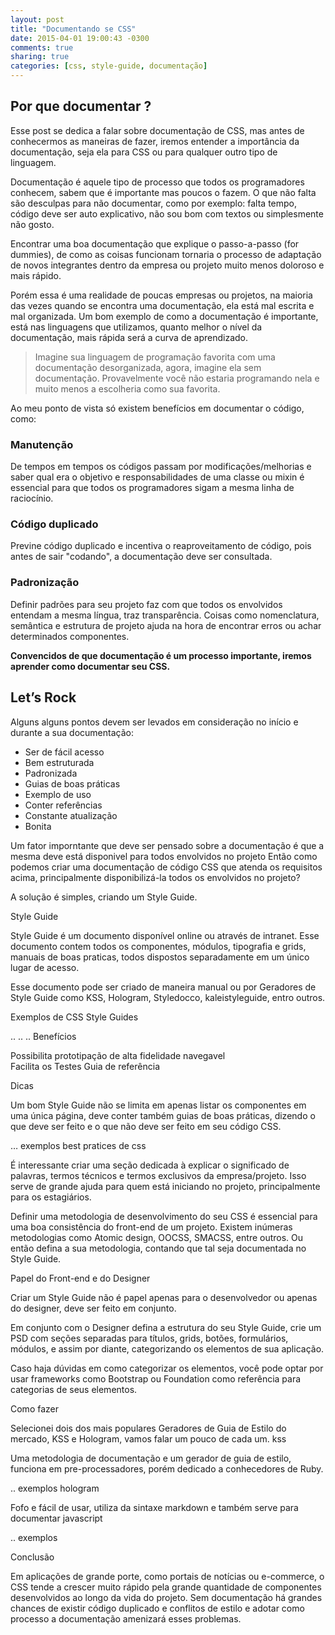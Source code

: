 ```yaml
---
layout: post
title: "Documentando se CSS"
date: 2015-04-01 19:00:43 -0300
comments: true
sharing: true
categories: [css, style-guide, documentação] 
---
```


## Por que documentar ?

Esse post se dedica a falar sobre documentação de CSS, mas antes de conhecermos as maneiras de fazer, iremos entender a importância da documentação, seja ela para CSS ou para qualquer outro tipo de linguagem.

Documentação é aquele tipo de processo que todos os programadores conhecem, sabem que é importante mas poucos o fazem. O que não falta são desculpas para não documentar, como por exemplo: falta tempo, código deve ser auto explicativo, não sou bom com textos ou simplesmente não gosto.

Encontrar uma boa documentação que  explique o passo-a-passo (for dummies), de como as coisas funcionam tornaria o processo de adaptação de novos integrantes dentro da empresa ou projeto muito menos doloroso e mais rápido.
<!--more-->


Porém essa é uma realidade de poucas empresas ou projetos, na maioria das vezes quando se encontra uma documentação, ela está mal escrita e mal organizada. Um bom exemplo de como a documentação é importante, está nas linguagens que utilizamos, quanto melhor o nível da documentação, mais rápida será a curva de aprendizado. 

> Imagine sua linguagem de programação favorita com uma documentação desorganizada, agora, imagine ela sem documentação. Provavelmente você não estaria programando nela e muito menos a escolheria como sua favorita.

Ao meu ponto de vista só existem benefícios em documentar o código, como:

### Manutenção

De tempos em tempos os códigos passam por modificações/melhorias e saber qual era o objetivo e responsabilidades de uma classe ou mixin é essencial para que todos os programadores sigam a mesma linha de raciocínio.

### Código duplicado

Previne código duplicado e incentiva o reaproveitamento de código, pois antes de sair "codando", a documentação deve ser consultada.

### Padronização

Definir padrões para seu projeto faz com que todos os envolvidos entendam a mesma língua, traz transparência. Coisas como nomenclatura, semântica e estrutura de projeto ajuda na hora de encontrar erros ou achar determinados componentes.


**Convencidos de que documentação é um processo importante, iremos aprender como documentar seu CSS.**


## Let’s Rock

Alguns alguns pontos devem ser levados em consideração no início e durante a sua documentação:

* Ser de fácil acesso
* Bem estruturada 
* Padronizada
* Guias de boas práticas
* Exemplo de uso 
* Conter referências
* Constante atualização
* Bonita 

Um fator imporntante que deve ser pensado sobre a documentação é que a mesma deve está disponivel para todos envolvidos no projeto Então como podemos criar uma documentação de código CSS que atenda os requisitos acima, principalmente disponibilizá-la todos os envolvidos no projeto?

A solução é simples, criando um Style Guide.


Style Guide

Style Guide é um documento disponível online ou através de intranet. Esse documento contem todos os componentes, módulos, tipografia e grids, manuais de boas praticas, todos dispostos separadamente em um único lugar de acesso.

Esse documento pode ser criado de maneira manual ou por Geradores de Style Guide como KSS, Hologram, Styledocco, kaleistyleguide, entro outros.

Exemplos de CSS Style Guides 

..
..
.. 
Benefícios

Possibilita prototipação de alta fidelidade navegavel  
Facilita os Testes
Guia de referência

Dicas 

Um bom Style Guide não se limita em apenas listar os componentes em uma única página, deve conter também guias de boas práticas, dizendo o que deve ser feito e o que não deve ser feito em seu código CSS.

… exemplos best pratices de css

É interessante criar uma seção dedicada à explicar o significado de palavras, termos técnicos e termos exclusivos da empresa/projeto. Isso serve de grande ajuda para quem está iniciando no projeto, principalmente para os estagiários.

Definir uma metodologia de desenvolvimento do seu CSS é essencial para uma boa consistência do front-end de um projeto. Existem inúmeras metodologias como Atomic design, OOCSS, SMACSS, entre outros. Ou então defina a sua metodologia, contando que tal seja documentada no Style Guide.
 
Papel do Front-end e do Designer

Criar um Style Guide não é papel apenas para o desenvolvedor ou apenas do designer, deve ser feito em conjunto.

Em conjunto com o Designer defina a estrutura do seu Style Guide, crie um PSD com seções separadas para títulos, grids, botões, formulários, módulos, e assim por diante, categorizando os elementos de sua aplicação.

Caso haja dúvidas em como categorizar os elementos, você pode optar por usar frameworks como Bootstrap ou Foundation como referência para categorias de seus elementos.

Como fazer

Selecionei dois dos mais populares Geradores de Guia de Estilo do mercado, KSS e Hologram, vamos falar um pouco de cada um.
kss

Uma metodologia de documentação e um gerador de guia de estilo, funciona em pre-processadores, porém dedicado a conhecedores de Ruby.

.. exemplos
hologram 

Fofo e fácil de usar, utiliza da sintaxe markdown e também serve para documentar javascript

.. exemplos

Conclusão

Em aplicações de grande porte, como portais de notícias ou e-commerce, o CSS tende a crescer muito rápido pela grande quantidade de componentes desenvolvidos ao longo da vida do projeto. Sem documentação há grandes chances de existir código duplicado e conflitos de estilo e adotar como processo a documentação amenizará esses problemas.

